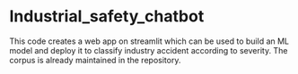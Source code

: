# Industrial_safety_chatbot
This code creates a web app on streamlit which can be used to build an ML model and deploy it to classify industry accident according to severity. The corpus is already maintained in the repository.
